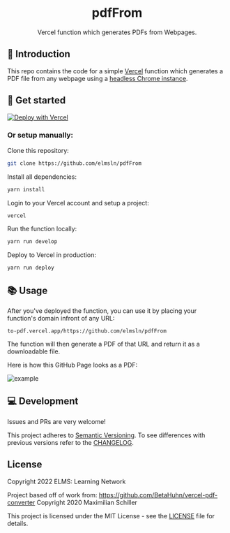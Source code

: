 <div align="center">
  
# pdfFrom

Vercel function which generates PDFs from Webpages.

</div>

## 👋 Introduction

This repo contains the code for a simple [Vercel](https://vercel.com) function which generates a PDF file from any webpage using a [headless Chrome instance](https://github.com/puppeteer/puppeteer).

## 🚀 Get started

[![Deploy with Vercel](https://vercel.com/button)](https://vercel.com/new/git/external?repository-url=https%3A%2F%2Fgithub.com%elmsln%2FpdfFrom)

### Or setup manually:

Clone this repository:

```sh
git clone https://github.com/elmsln/pdfFrom
```

Install all dependencies:

```sh
yarn install
```

Login to your Vercel account and setup a project:

```sh
vercel
```

Run the function locally:

```sh
yarn run develop
```

Deploy to Vercel in production:

```sh
yarn run deploy 
```

## 📚 Usage

After you've deployed the function, you can use it by placing your function's domain infront of any URL:

```
to-pdf.vercel.app/https://github.com/elmsln/pdfFrom
```

The function will then generate a PDF of that URL and return it as a downloadable file.

Here is how this GitHub Page looks as a PDF:

![example](https://cdn.mxis.ch/assets/vercel-pdf-converter/preview.png)

## 💻 Development

Issues and PRs are very welcome!

This project adheres to [Semantic Versioning](https://semver.org/spec/v2.0.0.html). To see differences with previous versions refer to the [CHANGELOG](CHANGELOG.md).

## License

Copyright 2022 ELMS: Learning Network

Project based off of work from: https://github.com/BetaHuhn/vercel-pdf-converter
Copyright 2020 Maximilian Schiller

This project is licensed under the MIT License - see the [LICENSE](LICENSE) file for details.
